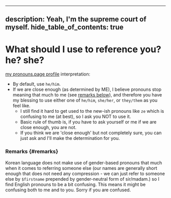 <!--
SPDX-FileCopyrightText: (C) 2022 Hong Yongmin (https://revi.xyz/) <yewon@revi.email>

SPDX-License-Identifier: LicenseRef-CC-BY-ND-2.0-KR
-->

---
description: Yeah, I'm the supreme court of myself.
hide_table_of_contents: true
---

<head>
<link rel="me" href="https://en.pronouns.page/@revi" />
</head>

# What should I use to reference you? he? she?

[my pronouns.page profile](https://en.pronouns.page/@revi) interpretation:

- By default, use `he/him`.
- If we are close enough (as determined by ME), I believe pronouns stop meaning
  that much to me (see [remarks below](#remarks)), and therefore you have my
  blessing to use either one of `he/him`, `she/her`, or `they/them` as you feel
  like.
  - I still find it hard to get used to the new-ish pronouns like `ze` which is
    confusing to me (at best), so I ask you NOT to use it.
  - Basic rule of thumb is, if you have to ask yourself or me if we are close
    enough, you are not.
  - If you think we are 'close enough' but not completely sure, you can just ask
    and I'll make the determination for you.

### Remarks {#remarks}

Korean language does not make use of gender-based pronouns that much when it
comes to referring someone else (our names are generally short enough that does
not need any compression - we can just refer to someone else by `$firstname`
prepended by gender-neutral form of sir/madam.) so I find English pronouns to be
a bit confusing. This means it might be confusing both to me and to you.
Sorry if you are confused.
